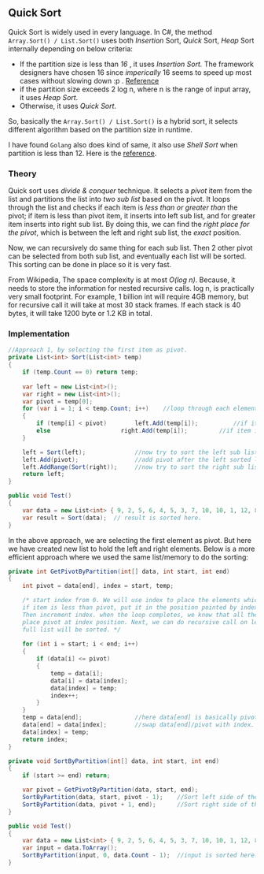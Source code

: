 ## Quick Sort

Quick Sort is widely used in every language. In C#, the method `Array.Sort() / List.Sort()` uses both *Insertion* Sort, *Quick* Sort, *Heap* Sort internally depending on below criteria:

- If the partition size is less than *16* , it uses *Insertion Sort.* The framework designers have chosen 16 since *imperically* 16 seems to speed up most cases without slowing down :p . [Reference](https://referencesource.microsoft.com/#mscorlib/system/collections/generic/arraysorthelper.cs,4bf3d2825650d909)
- if the partition size exceeds 2 log n, where n is the range of input array, it uses *Heap Sort.*
- Otherwise, it uses *Quick Sort*.

So, basically the `Array.Sort() / List.Sort()` is a hybrid sort, it  selects different algorithm based on the partition size in runtime.

I have found `Golang` also does kind of same, it also use *Shell Sort* when partition is less than 12. Here is the [reference](https://golang.org/src/sort/sort.go).

### Theory

Quick sort uses *divide & conquer* technique. It selects a *pivot* item from the list and partitions the list into *two sub list* based on the pivot. It loops through the list and checks if each item is *less than or greater than* the pivot; if item is less than pivot item, it inserts into left sub list, and for greater item inserts into right sub list. By doing this, we can find the *right place for the pivot*, which is between the left and right sub list, the *exact* position. 

Now, we can recursively do same thing for each sub list. Then 2 other pivot can be selected from both sub list, and eventually each list will be sorted. This sorting can be done in place so it is very fast. 

From Wikipedia, The space complexity is at most *O(log n)*. Because, it needs to store the information for nested recursive calls. log n, is practically very small footprint. For example, 1 billion int will require 4GB memory, but for recursive call it will take at most 30 stack frames. If each stack is 40 bytes, it will take 1200 byte or 1.2 KB in total.

### Implementation

```c#
//Approach 1, by selecting the first item as pivot.
private List<int> Sort(List<int> temp)
{
    if (temp.Count == 0) return temp;
    
    var left = new List<int>();
    var right = new List<int>();
    var pivot = temp[0];
    for (var i = 1; i < temp.Count; i++)	//loop through each element.
    {
        if (temp[i] < pivot)	    left.Add(temp[i]);	        //if item is less than pivot, insert into left
        else		            right.Add(temp[i]);         //if item is greater, insert into right
    }

    left = Sort(left);	            //now try to sort the left sub list 
    left.Add(pivot);   	            //add pivot after the left sorted list, all left item is less than pivot.
    left.AddRange(Sort(right));     //now try to sort the right sub list, and append the sorted list.
    return left;
}

public void Test()
{
    var data = new List<int> { 9, 2, 5, 6, 4, 5, 3, 7, 10, 10, 1, 12, 8, 11, 10 };
    var result = Sort(data);  // result is sorted here.
}
```

In the above approach, we are selecting the first element as pivot. But here we have created new list to hold the left and right elements. Below is a more efficient approach where we used the same list/memory to do the sorting:

```c#
private int GetPivotByPartition(int[] data, int start, int end)
{
    int pivot = data[end], index = start, temp;

    /* start index from 0. We will use index to place the elements which is smaller than pivot. So, loop through each item,
    if item is less than pivot, put it in the position pointed by index (basically which is the first position since index is 0 at first). 
    Then increment index. when the loop completes, we know that all the item before current index position is lower than the pivot. Now,
    place pivot at index position. Next, we can do recursive call on left partition and right partition based on pivot position. Eventually,
    full list will be sorted. */
    
    for (int i = start; i < end; i++)
    {
        if (data[i] <= pivot)
        {
            temp = data[i];
            data[i] = data[index];
            data[index] = temp;
            index++;
        }
    }
    temp = data[end];	            //here data[end] is basically pivot item.
    data[end] = data[index];	    //swap data[end]/pivot with index.
    data[index] = temp;
    return index;
}

private void SortByPartition(int[] data, int start, int end)
{
    if (start >= end) return;

    var pivot = GetPivotByPartition(data, start, end);	
    SortByPartition(data, start, pivot - 1);	//Sort left side of the pivot
    SortByPartition(data, pivot + 1, end);		//Sort right side of the pivot
}

public void Test()
{
    var data = new List<int> { 9, 2, 5, 6, 4, 5, 3, 7, 10, 10, 1, 12, 8, 11, 10 };
    var input = data.ToArray();
    SortByPartition(input, 0, data.Count - 1);  //input is sorted here.
}
```

